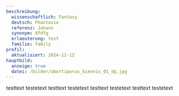 ```yaml
---
beschreibung:
  wissenschaftlich: Fantasy
  deutsch: Phantasie
  referenz: Johann
  synonym: dfdfg
  erlaeuterung: test
  familie: family
profil:
  aktualisiert: 2024-12-12
hauptbild:
  anzeige: true
  datei: /bilder/abortiporus_biennis_01_dg.jpg
---
```

testtext testetext testtext testetext testtext testetext testtext testetext